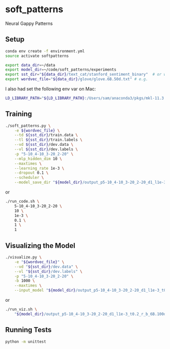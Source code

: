 # soft_patterns
Neural Gappy Patterns


## Setup

```bash
conda env create -f environment.yml
source activate softpatterns

export data_dir=~/data
export model_dir=~/code/soft_patterns/experiments
export sst_dir="${data_dir}/text_cat/stanford_sentiment_binary"  # or wherever you download the dataset
export wordvec_file="${data_dir}/glove/glove.6B.50d.txt" # e.g.
```

I also had set the following env var on Mac:

```bash
LD_LIBRARY_PATH="${LD_LIBRARY_PATH}:/Users/sam/anaconda3/pkgs/mkl-11.3.3-0/lib"
```


## Training

```bash
./soft_patterns.py \
    -e ${wordvec_file} \
    --td ${sst_dir}/train.data \
    --tl ${sst_dir}/train.labels \
    --vd ${sst_dir}/dev.data \
    --vl ${sst_dir}/dev.labels \
    -p "5-10_4-10_3-20_2-20" \
    --mlp_hidden_dim 10 \
    --maxtimes \
    --learning_rate 1e-3 \
    --dropout 0.1 \
    --scheduler \
    --model_save_dir "${model_dir}/output_p5-10_4-10_3-20_2-20_d1_l1e-3_t0.2_r_b_6B.100d_slScale0_epsScale0_3d79c4f"
```

or

```bash
./run_code.sh \
    5-10_4-10_3-20_2-20 \
    10 \
    1e-3 \
    0.1 \
    1 \
    1
```

## Visualizing the Model

```bash
./visualize.py \
    -e "${wordvec_file}" \
    --vd "${sst_dir}/dev.data" \
    --vl "${sst_dir}/dev.labels" \
    -p "5-10_4-10_3-20_2-20" \
    -b 1000 \
    --maxtimes \
    --input_model "${model_dir}/output_p5-10_4-10_3-20_2-20_d1_l1e-3_t0.2_r_b_6B.100d_slScale0_epsScale0_3d79c4f/model_25.pth"
```

or

```bash
./run_viz.sh \
    "${model_dir}/output_p5-10_4-10_3-20_2-20_d1_l1e-3_t0.2_r_b_6B.100d_slScale0_epsScale0_3d79c4f"
```


## Running Tests

```bash
python -m unittest
```

